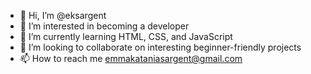 - 👋 Hi, I’m @eksargent
- 👀 I’m interested in becoming a developer
- 🌱 I’m currently learning HTML, CSS, and JavaScript
- 💞️ I’m looking to collaborate on interesting beginner-friendly projects
- 📫 How to reach me emmakataniasargent@gmail.com

<!---
eksargent/eksargent is a ✨ special ✨ repository because its `README.md` (this file) appears on your GitHub profile.
You can click the Preview link to take a look at your changes.
--->
